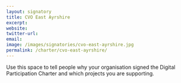 ```yaml
---
layout: signatory
title: CVO East Ayrshire
excerpt: 
website: 
twitter-url: 
email: 
image: /images/signatories/cvo-east-ayrshire.jpg
permalink: /charter/cvo-east-ayrshire/
---
```


Use this space to tell people why your organisation signed the Digital Participation Charter and which projects you are supporting.